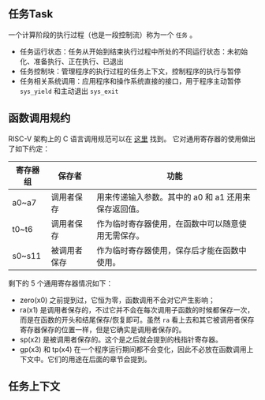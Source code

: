 
## 任务Task
一个计算阶段的执行过程（也是一段控制流）称为一个 `任务` 。

- 任务运行状态：任务从开始到结束执行过程中所处的不同运行状态：未初始化、准备执行、正在执行、已退出
- 任务控制块：管理程序的执行过程的任务上下文，控制程序的执行与暂停
- 任务相关系统调用：应用程序和操作系统直接的接口，用于程序主动暂停 `sys_yield` 和主动退出 `sys_exit`


## 函数调用规约
RISC-V 架构上的 C 语言调用规范可以在 [这里](https://riscv.org/wp-content/uploads/2015/01/riscv-calling.pdf) 找到。 它对通用寄存器的使用做出了如下约定：

| 寄存器组 | 保存者       | 功能                                                 |
| -------- | ------------ | ---------------------------------------------------- |
| a0~a7    | 调用者保存   | 用来传递输入参数。其中的 a0 和 a1 还用来保存返回值。 |
| t0~t6    | 调用者保存   | 作为临时寄存器使用，在函数中可以随意使用无需保存。   |
| s0~s11   | 被调用者保存 | 作为临时寄存器使用，保存后才能在函数中使用。         |

剩下的 5 个通用寄存器情况如下：

- zero(x0) 之前提到过，它恒为零，函数调用不会对它产生影响；
- ra(x1) 是调用者保存的，不过它并不会在每次调用子函数的时候都保存一次，而是在函数的开头和结尾保存/恢复即可。虽然 `ra` 看上去和其它被调用者保存寄存器保存的位置一样，但是它确实是调用者保存的。
- sp(x2) 是被调用者保存的。这个是之后就会提到的栈指针寄存器。
- gp(x3) 和 tp(x4) 在一个程序运行期间都不会变化，因此不必放在函数调用上下文中。它们的用途在后面的章节会提到。

## 任务上下文
